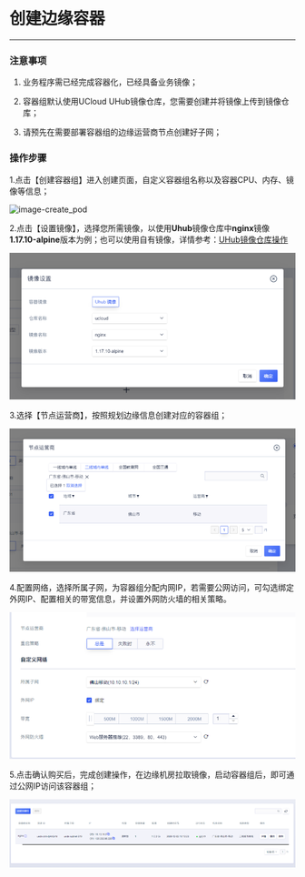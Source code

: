 # 创建边缘容器

----------

### 注意事项

1. 业务程序需已经完成容器化，已经具备业务镜像；

2. 容器组默认使用UCloud UHub镜像仓库，您需要创建并将镜像上传到镜像仓库；

3. 请预先在需要部署容器组的边缘运营商节点创建好子网；  

   

### 操作步骤

1.点击【创建容器组】进入创建页面，自定义容器组名称以及容器CPU、内存、镜像等信息；

![image-create_pod](https://static.ucloud.cn/f8db2fa255c750ad25cef92fc34fcfe5.png)    

   

2.点击【设置镜像】，选择您所需镜像，以使用**Uhub**镜像仓库中**nginx**镜像**1.17.10-alpine**版本为例；也可以使用自有镜像，详情参考：[UHub镜像仓库操作](https://docs.ucloud.cn/uhub/guide)   



![image-20201217131807597](../images/image-20201217131807597.png)  



3.选择【节点运营商】，按照规划边缘信息创建对应的容器组；  



![image-20201217132017582](../images/image-20201217132017582.png)  



4.配置网络，选择所属子网，为容器组分配内网IP，若需要公网访问，可勾选绑定外网IP、配置相关的带宽信息，并设置外网防火墙的相关策略。

![image-20201217132215450](../images/image-20201217132215450.png)    



5.点击确认购买后，完成创建操作，在边缘机房拉取镜像，启动容器组后，即可通过公网IP访问该容器组；  



![image-20201217132316926](../images/image-20201217132316926.png)